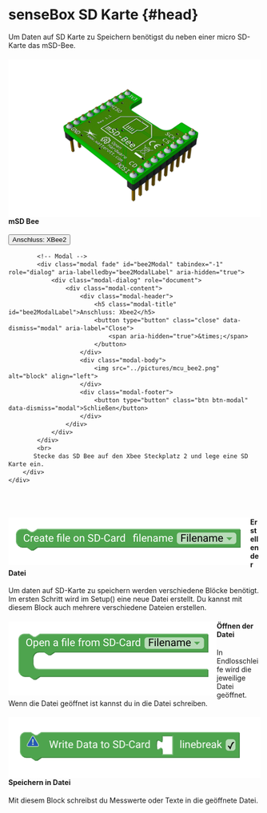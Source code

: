 # senseBox SD Karte {#head}

<div class="description">Um Daten auf SD Karte zu Speichern benötigst du neben einer micro SD-Karte das mSD-Bee. 
</div>
<div class="container">
    <div class="row">
        <div class="col-md">
            <img src="../pictures/msd_new_bottom.png" alt="block" align="left">
        </div>
        <div class="col-md">
            <h4>mSD Bee</h4>
            <!-- Button trigger modal -->
            <button type="button" class="btn-modal" data-toggle="modal" data-target="#bee2Modal">
                Anschluss: XBee2
            </button>

            <!-- Modal -->
            <div class="modal fade" id="bee2Modal" tabindex="-1" role="dialog" aria-labelledby="bee2ModalLabel" aria-hidden="true">
                <div class="modal-dialog" role="document">
                    <div class="modal-content">
                        <div class="modal-header">
                            <h5 class="modal-title" id="bee2ModalLabel">Anschluss: Xbee2</h5>
                            <button type="button" class="close" data-dismiss="modal" aria-label="Close">
                                <span aria-hidden="true">&times;</span>
                            </button>
                        </div>
                        <div class="modal-body">
                            <img src="../pictures/mcu_bee2.png" alt="block" align="left">
                        </div>
                        <div class="modal-footer">
                            <button type="button" class="btn btn-modal" data-dismiss="modal">Schließen</button>
                        </div>
                    </div>
                </div>
            </div>
            <br>
           Stecke das SD Bee auf den Xbee Steckplatz 2 und lege eine SD Karte ein. 
        </div>
    </div>
</div>
<br><br>
<div class="line"></div>

<div class="container">
    <div class="row">
        <div class="col-md">
            <img src="../pictures/blocks/output/sd/output_sd-0.png" alt="block" align="left">
        </div>
        <div class="col-md">
            <h4>Erstellen der Datei</h4>
            Um daten auf SD-Karte zu speichern werden verschiedene Blöcke benötigt. Im ersten Schritt wird im Setup() eine neue Datei erstellt. Du kannst mit diesem Block auch mehrere verschiedene Dateien erstellen. 
        </div>
    </div>
</div>

<div class="line"></div>

<div class="container">
    <div class="row">
        <div class="col-md">
            <img src="../pictures/blocks/output/sd/output_sd-1.png" alt="block" align="left">
        </div>
        <div class="col-md">
            <h4>Öffnen der Datei</h4>
           In Endlosschleife wird die jeweilige Datei geöffnet. Wenn die Datei geöffnet ist kannst du in die Datei schreiben. 
        </div>
    </div>
</div>


<div class="container">
    <div class="row">
        <div class="col-md">
            <img src="../pictures/blocks/output/sd/output_sd-2.png" alt="block" align="left">
        </div>
        <div class="col-md">
        <h4>Speichern in Datei</h4>
            Mit diesem Block schreibst du Messwerte oder Texte in die geöffnete Datei. 
        </div>
    </div>
</div>

